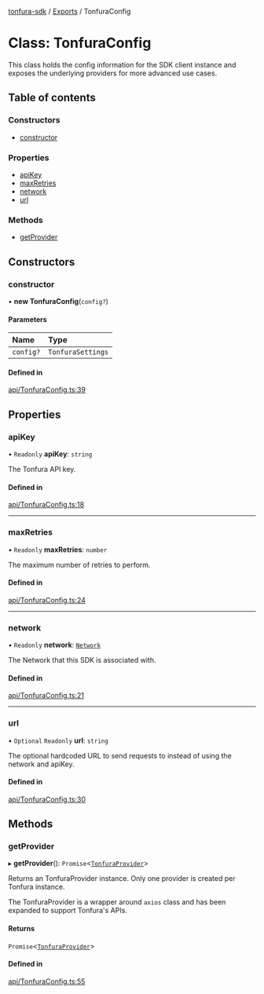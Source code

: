 [tonfura-sdk](../README.md) / [Exports](../modules.md) / TonfuraConfig

# Class: TonfuraConfig

This class holds the config information for the SDK client instance and
exposes the underlying providers for more advanced use cases.

## Table of contents

### Constructors

- [constructor](TonfuraConfig.md#constructor)

### Properties

- [apiKey](TonfuraConfig.md#apikey)
- [maxRetries](TonfuraConfig.md#maxretries)
- [network](TonfuraConfig.md#network)
- [url](TonfuraConfig.md#url)

### Methods

- [getProvider](TonfuraConfig.md#getprovider)

## Constructors

### constructor

• **new TonfuraConfig**(`config?`)

#### Parameters

| Name | Type |
| :------ | :------ |
| `config?` | `TonfuraSettings` |

#### Defined in

[api/TonfuraConfig.ts:39](https://github.com/frigatebird-studio/tonfura-sdk/blob/b7fe1b0/src/api/TonfuraConfig.ts#L39)

## Properties

### apiKey

• `Readonly` **apiKey**: `string`

The Tonfura API key.

#### Defined in

[api/TonfuraConfig.ts:18](https://github.com/frigatebird-studio/tonfura-sdk/blob/b7fe1b0/src/api/TonfuraConfig.ts#L18)

___

### maxRetries

• `Readonly` **maxRetries**: `number`

The maximum number of retries to perform.

#### Defined in

[api/TonfuraConfig.ts:24](https://github.com/frigatebird-studio/tonfura-sdk/blob/b7fe1b0/src/api/TonfuraConfig.ts#L24)

___

### network

• `Readonly` **network**: [`Network`](../enums/Network.md)

The Network that this SDK is associated with.

#### Defined in

[api/TonfuraConfig.ts:21](https://github.com/frigatebird-studio/tonfura-sdk/blob/b7fe1b0/src/api/TonfuraConfig.ts#L21)

___

### url

• `Optional` `Readonly` **url**: `string`

The optional hardcoded URL to send requests to instead of using the network
and apiKey.

#### Defined in

[api/TonfuraConfig.ts:30](https://github.com/frigatebird-studio/tonfura-sdk/blob/b7fe1b0/src/api/TonfuraConfig.ts#L30)

## Methods

### getProvider

▸ **getProvider**(): `Promise`<[`TonfuraProvider`](TonfuraProvider.md)\>

Returns an TonfuraProvider instance. Only one provider is created per
Tonfura instance.

The TonfuraProvider is a wrapper around `axios` class and
has been expanded to support Tonfura's APIs.

#### Returns

`Promise`<[`TonfuraProvider`](TonfuraProvider.md)\>

#### Defined in

[api/TonfuraConfig.ts:55](https://github.com/frigatebird-studio/tonfura-sdk/blob/b7fe1b0/src/api/TonfuraConfig.ts#L55)
